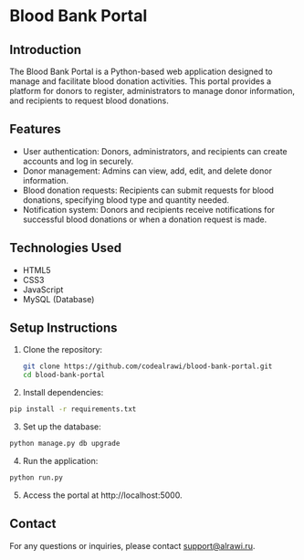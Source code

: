 # Blood Bank Portal

## Introduction
The Blood Bank Portal is a Python-based web application designed to manage and facilitate blood donation activities. This portal provides a platform for donors to register, administrators to manage donor information, and recipients to request blood donations.

## Features
- User authentication: Donors, administrators, and recipients can create accounts and log in securely.
- Donor management: Admins can view, add, edit, and delete donor information.
- Blood donation requests: Recipients can submit requests for blood donations, specifying blood type and quantity needed.
- Notification system: Donors and recipients receive notifications for successful blood donations or when a donation request is made.

## Technologies Used
- HTML5
- CSS3
- JavaScript
- MySQL (Database)

## Setup Instructions
1. Clone the repository:
   ```bash
   git clone https://github.com/codealrawi/blood-bank-portal.git
   cd blood-bank-portal

2. Install dependencies:
```bash
pip install -r requirements.txt
```
3. Set up the database:
```bash
python manage.py db upgrade
```
4. Run the application:
```bash
python run.py
```
5. Access the portal at http://localhost:5000.

## Contact
For any questions or inquiries, please contact support@alrawi.ru.
